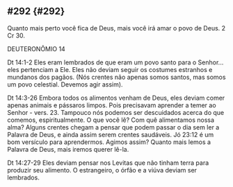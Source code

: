 ## #292 {#292}

Quanto mais perto você fica de Deus, mais você irá amar o povo de Deus. 2 Cr 30.

DEUTERONÔMIO 14

Dt 14:1-2 Eles eram lembrados de que eram um povo santo para o Senhor... eles pertenciam a Ele. Eles não deviam seguir os costumes estranhos e mundanos dos pagãos. (Nós crentes não apenas somos santos, mas somos um povo celestial. Devemos agir assim).

Dt 14:3-26 Embora todos os alimentos venham de Deus, eles deviam comer apenas animais e pássaros limpos. Pois precisavam aprender a temer ao Senhor - vers. 23\. Tampouco nós podemos ser descuidados acerca do que comemos, espiritualmente. O que você lê? Com quê alimentamos nossa alma? Alguns crentes chegam a pensar que podem passar o dia sem ler a Palavra de Deus, e ainda assim serem crentes saudáveis. Jó 23:12 é um bom versículo para aprendermos. Agimos assim? Quanto mais lemos a Palavra de Deus, mais iremos querer lê-la.

Dt 14:27-29 Eles deviam pensar nos Levitas que não tinham terra para produzir seu alimento. O estrangeiro, o órfão e a viúva deviam ser lembrados.